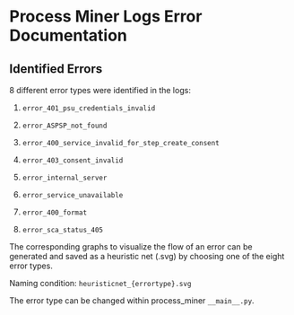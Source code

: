 # Process Miner Logs Error Documentation

## Identified Errors

8 different error types were identified in the logs:

1. `error_401_psu_credentials_invalid`

2. `error_ASPSP_not_found`
3. `error_400_service_invalid_for_step_create_consent`
4. `error_403_consent_invalid`
5. `error_internal_server`
6. `error_service_unavailable`
7. `error_400_format`
8. `error_sca_status_405`

The corresponding graphs to visualize the flow of an error can be generated and saved as a heuristic net (.svg) by choosing one of the eight error types.

Naming condition: `heuristicnet_{errortype}.svg`

The error type can be changed within process_miner `__main__.py`.
